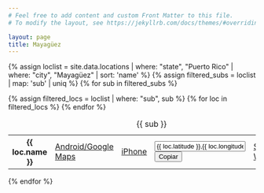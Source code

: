 ```yaml
---
# Feel free to add content and custom Front Matter to this file.
# To modify the layout, see https://jekyllrb.com/docs/themes/#overriding-theme-defaults

layout: page
title: Mayagüez
---
```


{% assign loclist = site.data.locations | where: "state", "Puerto Rico" | where: "city", "Mayagüez" | sort: 'name' %}
{% assign filtered_subs = loclist | map: 'sub' | uniq %}
{% for sub in filtered_subs %}
  <table class="tblblock">
    <caption>{{ sub }}</caption>
    <tbody>
  {% assign filtered_locs = loclist | where: "sub", sub %}
  {% for loc in filtered_locs %}
      <tr>
        <th>
          {{ loc.name }}
        </th>
        <td>
          <a href="http://maps.google.com/maps?q=loc:{{ loc.latitude }},{{ loc.longitude }}&navigate=yes">
            Android/Google Maps
          </a>
        </td>
        <td>
          <a href="http://maps.apple.com/?q={{ loc.latitude }},{{ loc.longitude }}&z=10&t=s">
            iPhone
          </a>
        </td>
        <td>
          <input type="text" value="{{ loc.latitude }},{{ loc.longitude }}" readonly><br>
          <button onclick="copyGPS(this.parentNode.firstChild.nextSibling);">Copiar</button>
        </td>
        <td>
          <a href="whatsapp://send?text={{ loc.name }}: {{ loc.latitude }},{{ loc.longitude }}" data-action="share/whatsapp/share">Share via Whatsapp</a>
        </td>
      </tr>
  {% endfor %}
    </tbody>
  </table>
{% endfor %}

<script src='/assets/js/utils.js'></script>
